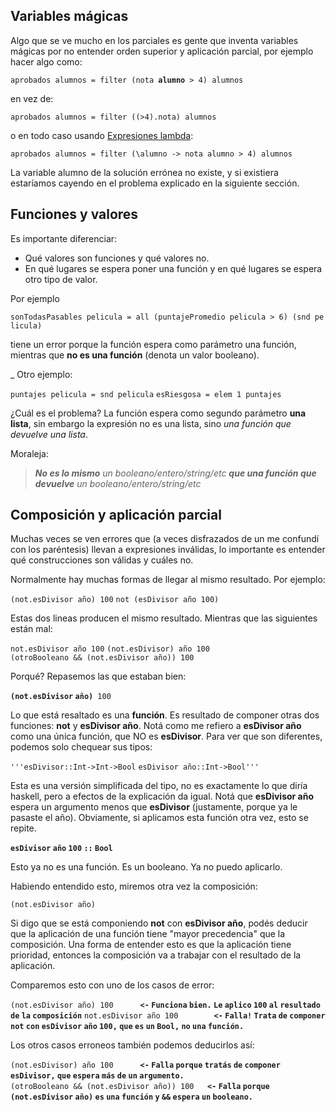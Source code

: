 Variables mágicas
-----------------

Algo que se ve mucho en los parciales es gente que inventa variables mágicas por no entender orden superior y aplicación parcial, por ejemplo hacer algo como:

`aprobados alumnos = filter (nota `**`alumno`**` > 4) alumnos`

en vez de:

`aprobados alumnos = filter ((>4).nota) alumnos`

o en todo caso usando [Expresiones lambda](expresiones-lambda.md):

`aprobados alumnos = filter (\alumno -> nota alumno > 4) alumnos`

La variable alumno de la solución errónea no existe, y si existiera estaríamos cayendo en el problema explicado en la siguiente sección.

Funciones y valores
-------------------

Es importante diferenciar:

-   Qué valores son funciones y qué valores no.
-   En qué lugares se espera poner una función y en qué lugares se espera otro tipo de valor.

Por ejemplo

`sonTodasPasables pelicula = all (puntajePromedio pelicula > 6) (snd pelicula)`

tiene un error porque la función espera como parámetro una función, mientras que **no es una función** (denota un valor booleano).

\_ Otro ejemplo:

`puntajes pelicula = snd pelicula`
`esRiesgosa = elem 1 puntajes`

¿Cuál es el problema? La función espera como segundo parámetro **una lista**, sin embargo la expresión no es una lista, sino *una función que devuelve una lista*.

Moraleja:

> ***No es lo mismo** un booleano/entero/string/etc **que una función que devuelve** un booleano/entero/string/etc*

Composición y aplicación parcial
--------------------------------

Muchas veces se ven errores que (a veces disfrazados de un me confundí con los paréntesis) llevan a expresiones inválidas, lo importante es entender qué construcciones son válidas y cuáles no.

Normalmente hay muchas formas de llegar al mismo resultado. Por ejemplo:

`(not.esDivisor año) 100`
`not (esDivisor año 100)`

Estas dos lineas producen el mismo resultado. Mientras que las siguientes están mal:

`not.esDivisor año 100`
`(not.esDivisor) año 100`
`(otroBooleano && (not.esDivisor año)) 100`

Porqué? Repasemos las que estaban bien:

**`(not.esDivisor` `año)`**` 100`

Lo que está resaltado es una **función**. Es resultado de componer otras dos funciones: **not** y **esDivisor año**. Notá como me refiero a **esDivisor año** como una única función, que NO es **esDivisor**. Para ver que son diferentes, podemos solo chequear sus tipos:

`'''esDivisor::Int->Int->Bool`
`esDivisor año::Int->Bool'''`

Esta es una versión simplificada del tipo, no es exactamente lo que diría haskell, pero a efectos de la explicación da igual. Notá que **esDivisor año** espera un argumento menos que **esDivisor** (justamente, porque ya le pasaste el año). Obviamente, si aplicamos esta función otra vez, esto se repite.

**`esDivisor` `año` `100` `::` `Bool`**

Esto ya no es una función. Es un booleano. Ya no puedo aplicarlo.

Habiendo entendido esto, miremos otra vez la composición:

`(not.esDivisor año)`

Si digo que se está componiendo **not** con **esDivisor año**, podés deducir que la aplicación de una función tiene "mayor precedencia" que la composición. Una forma de entender esto es que la aplicación tiene prioridad, entonces la composición va a trabajar con el resultado de la aplicación.

Comparemos esto con uno de los casos de error:

`(not.esDivisor año) 100      `**`<-` `Funciona` `bien.` `Le` `aplico` `100` `al` `resultado` `de` `la` `composición`**
`not.esDivisor año 100        `**`<-` `Falla!` `Trata` `de` `componer` `not` `con` `esDivisor` `año` `100,` `que` `es` `un` `Bool,` `no` `una` `función.`**

Los otros casos erroneos también podemos deducirlos así:

`(not.esDivisor) año 100      `**`<-` `Falla` `porque` `tratás` `de` `componer` `esDivisor,` `que` `espera` `más` `de` `un` `argumento.`**
`(otroBooleano && (not.esDivisor año)) 100   `**`<-` `Falla` `porque` `(not.esDivisor` `año)` `es` `una` `función` `y` `&&` `espera` `un` `booleano.`**
